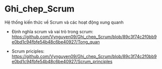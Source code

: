 # Ghi_chep_Scrum
Hệ thống kiến thức về Scrum và các hoạt động xung quanh

- Định nghĩa scrum và vai trò trong scrum:
https://github.com/Vynguyen09/Ghi_chep_Scrum/blob/89c3f74c2f0bb9e0bd1c94fbfe54b48c6be40927/Tong_quan

- Scrum priciples:
https://github.com/Vynguyen09/Ghi_chep_Scrum/blob/89c3f74c2f0bb9e0bd1c94fbfe54b48c6be40927/Scrum_principles


